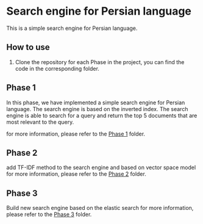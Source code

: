 # Search engine for Persian language

This is a simple search engine for Persian language.


## How to use

1. Clone the repository
for each Phase in the project, you can find the code in the corresponding folder.

## Phase 1
In this phase, we have implemented a simple search engine for Persian language. The search engine is based on the inverted index. The search engine is able to search for a query and return the top 5 documents that are most relevant to the query.

for more information, please refer to the [Phase 1](/phase1/README.md) folder.

##  Phase 2
add TF-IDF method to the search engine
and based on vector space model
for more information, please refer to the [Phase 2](/phase2/README.md) folder.
##  Phase 3
Build new search engine based on the elastic search
for more information, please refer to the [Phase 3](/phase3/README.md) folder.

